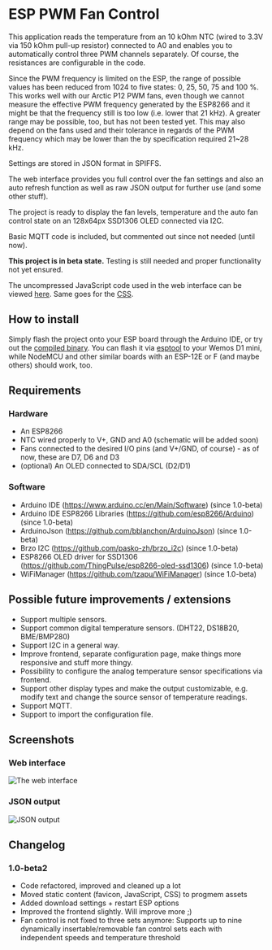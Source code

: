 # ESP PWM Fan Control
This application reads the temperature from an 10 kOhm NTC (wired to 3.3V via 150 kOhm pull-up resistor) connected to A0 and enables you to automatically control three PWM channels separately. Of course, the resistances are configurable in the code.

Since the PWM frequency is limited on the ESP, the range of possible values has been reduced from 1024 to five states: 0, 25, 50, 75 and 100 %. This works well with our Arctic P12 PWM fans, even though we cannot measure the effective PWM frequency generated by the ESP8266 and it might be that the frequency still is too low (i.e. lower that 21 kHz). A greater range may be possible, too, but has not been tested yet. This may also depend on the fans used and their tolerance in regards of the PWM frequency which may be lower than the by specification required 21~28 kHz.  

Settings are stored in JSON format in SPIFFS.  

The web interface provides you full control over the fan settings and also an auto refresh function as well as raw JSON output for further use (and some other stuff).

The project is ready to display the fan levels, temperature and the auto fan control state on an 128x64px SSD1306 OLED connected via I2C.

Basic MQTT code is included, but commented out since not needed (until now).

**This project is in beta state.** Testing is still needed and proper functionality not yet ensured.

The uncompressed JavaScript code used in the web interface can be viewed [here](https://github.com/faeibson/ESPPWMFanControl/blob/master/assets/main.js). Same goes for the [CSS](https://github.com/faeibson/ESPPWMFanControl/blob/master/assets/main.css).

## How to install

Simply flash the project onto your ESP board through the Arduino IDE, or try out the [compiled binary](https://github.com/faeibson/ESPPWMFanControl/releases). You can flash it via [esptool](https://github.com/espressif/esptool) to your Wemos D1 mini, while NodeMCU and other similar boards with an ESP-12E or F (and maybe others) should work, too.

## Requirements

### Hardware
- An ESP8266
- NTC wired properly to V+, GND and A0 (schematic will be added soon)
- Fans connected to the desired I/O pins (and V+/GND, of course) - as of now, these are D7, D6 and D3
- (optional) An OLED connected to SDA/SCL (D2/D1)

### Software
- Arduino IDE (https://www.arduino.cc/en/Main/Software) (since 1.0-beta)
- Arduino IDE ESP8266 Libraries (https://github.com/esp8266/Arduino) (since 1.0-beta)
- ArduinoJson (https://github.com/bblanchon/ArduinoJson) (since 1.0-beta)
- Brzo I2C (https://github.com/pasko-zh/brzo_i2c) (since 1.0-beta)
- ESP8266 OLED driver for SSD1306 (https://github.com/ThingPulse/esp8266-oled-ssd1306) (since 1.0-beta)
- WiFiManager (https://github.com/tzapu/WiFiManager) (since 1.0-beta)
<!-- - ESP8266FS Plugin (https://github.com/esp8266/arduino-esp8266fs-plugin) (since 1.0-beta2)-->

<!-- ## Work in progress
- -->

## Possible future improvements / extensions

- Support multiple sensors.
- Support common digital temperature sensors. (DHT22, DS18B20, BME/BMP280)
- Support I2C in a general way.
- Improve frontend, separate configuration page, make things more responsive and stuff more thingy.
- Possibility to configure the analog temperature sensor specifications via frontend.
- Support other display types and make the output customizable, e.g. modify text and change the source sensor of temperature readings.
- Support MQTT.
- Support to import the configuration file.

## Screenshots

### Web interface

![The web interface](https://github.com/faeibson/ESPPWMFanControl/raw/master/screenshots/web_interface_1.0beta2.png "The web interface")

### JSON output
![JSON output](https://github.com/faeibson/ESPPWMFanControl/raw/master/screenshots/json_output_1.0beta2.png "JSON output")

## Changelog

### 1.0-beta2

- Code refactored, improved and cleaned up a lot
- Moved static content (favicon, JavaScript, CSS) to progmem assets
- Added download settings + restart ESP options
- Improved the frontend slightly. Will improve more ;)
- Fan control is not fixed to three sets anymore: Supports up to nine dynamically insertable/removable fan control sets each with independent speeds and temperature threshold

